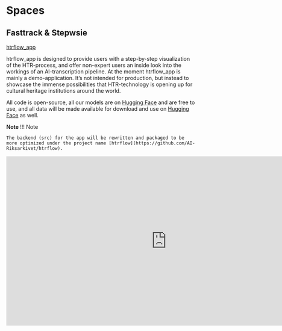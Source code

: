 # Spaces

## Fasttrack & Stepwsie

[htrflow_app](https://github.com/AI-Riksarkivet/htrflow_app)

htrflow_app is designed to provide users with a step-by-step visualization of the HTR-process, and offer non-expert users an inside look into the workings of an AI-transcription pipeline.
At the moment htrflow_app is mainly a demo-application. It’s not intended for production, but instead to showcase the immense possibilities that HTR-technology is opening up for cultural heritage institutions around the world.

All code is open-source, all our models are on [Hugging Face](https://huggingface.co/collections/Riksarkivet/models-for-handwritten-text-recognition-652692c6871f915e766de688) and are free to use, and all data will be made available for download and use on [Hugging Face](https://huggingface.co/datasets/Riksarkivet/placeholder_htr) as well.

**Note**
!!! Note

    The backend (src) for the app will be rewritten and packaged to be more optimized under the project name [htrflow](https://github.com/AI-Riksarkivet/htrflow).

<iframe
	src="https://riksarkivet-htr-demo.hf.space"
	frameborder="0"
	width="850"
	height="450"
></iframe>
